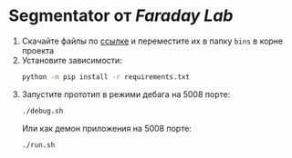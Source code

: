 # Segmentator от *Faraday Lab*

1. Скачайте файлы по [ссылке](https://www.dropbox.com/sh/9zjy3wum5lxa6b7/AABHe6JvNTGzCvx0682LGnF8a?dl=0) и переместите их в папку `bins` в корне проекта
2. Установите зависимости:
    ```bash
    python -m pip install -r requirements.txt
    ```
3. Запустите прототип в режими дебага на 5008 порте:
    ```bash
    ./debug.sh
    ```
    Или как демон приложения на 5008 порте:
    ```bash
    ./run.sh
    ```
